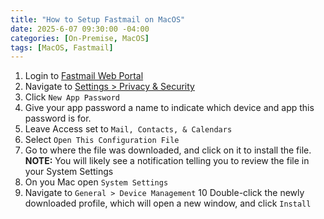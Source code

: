 ```yaml
---
title: "How to Setup Fastmail on MacOS"
date: 2025-6-07 09:30:00 -04:00
categories: [On-Premise, MacOS]
tags: [MacOS, Fastmail]
---
```

1. Login to [Fastmail Web Portal](https://app.fastmail.com/login/)
2. Navigate to [Settings > Privacy & Security](https://app.fastmail.com/settings/preferences)
3. Click `New App Password`
4. Give your app password a name to indicate which device and app this password is for.
5. Leave Access set to `Mail, Contacts, & Calendars`
6. Select `Open This Configuration File`
7. Go to where the file was downloaded, and click on it to install the file.
**NOTE:** You will likely see a notification telling you to review the file in your System Settings
8. On you Mac open `System Settings`
9. Navigate to `General > Device Management`
10 Double-click the newly downloaded profile, which will open a new window, and click `Install`